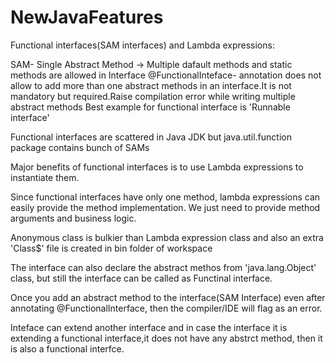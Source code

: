 # NewJavaFeatures
Functional interfaces(SAM interfaces) and Lambda expressions:


SAM- Single Abstract Method  -> Multiple dafault methods and static methods are allowed in Interface
@FunctionalInteface- annotation does not allow to add more than one abstract methods in an interface.It is not 
	mandatory but required.Raise compilation error while writing multiple abstract methods
		Best example for functional interface is 'Runnable interface'

Functional interfaces are scattered in Java JDK but java.util.function package contains bunch of SAMs

Major benefits of functional interfaces is to use Lambda expressions to instantiate them.


Since functional interfaces have only one method, lambda expressions can easily provide the method implementation.
We just need to provide method arguments and business logic.

Anonymous class is bulkier than Lambda expression class and also an extra 'Class$' file is created in bin folder of workspace


The interface can also declare the abstract methos from 'java.lang.Object' class, but still the interface can be called as 
Functinal interface.

Once you add an abstract method to the interface(SAM Interface) even after annotating @FunctionalInterface, then the compiler/IDE will flag as an error.

Inteface can extend another interface and in case the interface it is extending a functional interface,it does not have any abstrct method, then it is also a functional interfce.
